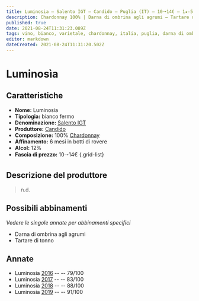 ```yaml
---
title: Luminosia – Salento IGT – Candido – Puglia (IT) – 10🠒14€ – 1★-5★
description: Chardonnay 100% | Darna di ombrina agli agrumi – Tartare di tonno – –
published: true
date: 2021-08-24T11:31:23.089Z
tags: vino, bianco, varietale, chardonnay, italia, puglia, darna di ombrina agli agrumi, tartare di tonno, 10🠒14€, 5 stelle
editor: markdown
dateCreated: 2021-08-24T11:31:20.502Z
---
```


# Luminosìa

## Caratteristiche
- **Nome:** Luminosìa
- **Tipologia:** bianco fermo
- **Denominazione:** [Salento IGT](/denominazioni/Italia/Puglia/IGT/Salento)
- **Produttore:** [Candido](/produttori/Italia/Puglia/Candido) 
- **Composizione:** 100% [Chardonnay](/vitigni/Francia/bacca-bianca/chardonnay)
- **Affinamento:** 6 mesi in botti di rovere
- **Alcol:** 12%
- **Fascia di prezzo:** 10🠒14€
{.grid-list}

## Descrizione del produttore

> n.d.

## Possibili abbinamenti
*Vedere le singole annate per abbinamenti specifici*

- Darna di ombrina agli agrumi
- Tartare di tonno

## Annate

- Luminosia [2016](vini/Italia/Puglia/Candido/Luminosia/2016) -- <span class="star-1"></span> -- 79/100
- Luminosia [2017](vini/Italia/Puglia/Candido/Luminosia/2017) -- <span class="star-2"></span> -- 83/100
- Luminosia [2018](vini/Italia/Puglia/Candido/Luminosia/2018) -- <span class="star-3"></span> -- 88/100
- Luminosia [2019](vini/Italia/Puglia/Candido/Luminosia/2019) -- <span class="star-5"></span> -- 91/100
